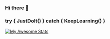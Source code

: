 ### Hi there 👋
### try { JustDoIt() } catch { KeepLearning() }

[![My Awesome Stats](https://awesome-github-stats.azurewebsites.net/user-stats/AliSoltaniorg?cardType=github&theme=vue)](https://git.io/awesome-stats-card)

<!--
**AliSoltaniorg/AliSoltaniorg** is a ✨ _special_ ✨ repository because its `README.md` (this file) appears on your GitHub profile.

Here are some ideas to get you started:

- 🔭 I’m currently working on ...
- 🌱 I’m currently learning ...
- 👯 I’m looking to collaborate on ...
- 🤔 I’m looking for help with ...
- 💬 Ask me about ...
- 📫 How to reach me: ...
- 😄 Pronouns: ...
- ⚡ Fun fact: ...
-->
